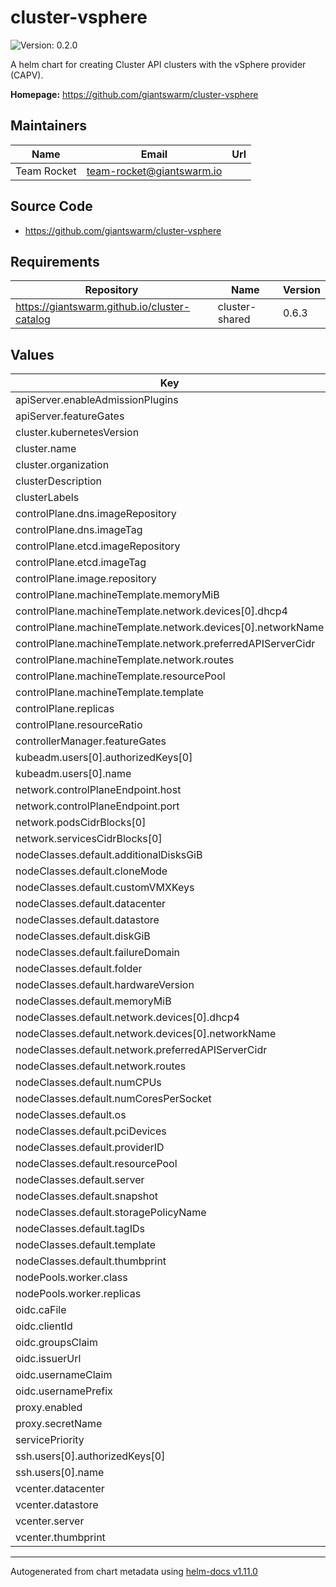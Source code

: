 # cluster-vsphere

![Version: 0.2.0](https://img.shields.io/badge/Version-0.2.0-informational?style=flat-square)

A helm chart for creating Cluster API clusters with the vSphere provider (CAPV).

**Homepage:** <https://github.com/giantswarm/cluster-vsphere>

## Maintainers

| Name | Email | Url |
| ---- | ------ | --- |
| Team Rocket | <team-rocket@giantswarm.io> |  |

## Source Code

* <https://github.com/giantswarm/cluster-vsphere>

## Requirements

| Repository | Name | Version |
|------------|------|---------|
| https://giantswarm.github.io/cluster-catalog | cluster-shared | 0.6.3 |

## Values

| Key | Type | Default | Description |
|-----|------|---------|-------------|
| apiServer.enableAdmissionPlugins | string | `"NamespaceLifecycle,LimitRanger,ServiceAccount,ResourceQuota,PersistentVolumeClaimResize,DefaultStorageClass,Priority,DefaultTolerationSeconds,MutatingAdmissionWebhook,ValidatingAdmissionWebhook"` |  |
| apiServer.featureGates | string | `"TTLAfterFinished=true"` |  |
| cluster.kubernetesVersion | string | `""` |  |
| cluster.name | string | `""` |  |
| cluster.organization | string | `""` |  |
| clusterDescription | string | `""` |  |
| clusterLabels | object | `{}` |  |
| controlPlane.dns.imageRepository | string | `"projects.registry.vmware.com/tkg"` |  |
| controlPlane.dns.imageTag | string | `"v1.7.0_vmware.12"` |  |
| controlPlane.etcd.imageRepository | string | `"giantswarm"` |  |
| controlPlane.etcd.imageTag | string | `"3.5.4-0-k8s"` |  |
| controlPlane.image.repository | string | `"projects.registry.vmware.com/tkg"` |  |
| controlPlane.machineTemplate.memoryMiB | int | `8192` |  |
| controlPlane.machineTemplate.network.devices[0].dhcp4 | bool | `true` |  |
| controlPlane.machineTemplate.network.devices[0].networkName | string | `"gopher-bastion-0"` |  |
| controlPlane.machineTemplate.network.preferredAPIServerCidr | string | `""` |  |
| controlPlane.machineTemplate.network.routes | list | `[]` |  |
| controlPlane.machineTemplate.resourcePool | string | `""` |  |
| controlPlane.machineTemplate.template | string | `""` |  |
| controlPlane.replicas | int | `0` |  |
| controlPlane.resourceRatio | int | `8` |  |
| controllerManager.featureGates | string | `"ExpandPersistentVolumes=true,TTLAfterFinished=true"` |  |
| kubeadm.users[0].authorizedKeys[0] | string | `""` |  |
| kubeadm.users[0].name | string | `""` |  |
| network.controlPlaneEndpoint.host | string | `""` |  |
| network.controlPlaneEndpoint.port | string | `""` |  |
| network.podsCidrBlocks[0] | string | `"100.96.0.0/11"` |  |
| network.servicesCidrBlocks[0] | string | `"100.64.0.0/13"` |  |
| nodeClasses.default.additionalDisksGiB | list | `[]` |  |
| nodeClasses.default.cloneMode | string | `"linkedClone"` |  |
| nodeClasses.default.customVMXKeys | string | `""` |  |
| nodeClasses.default.datacenter | int | `0` |  |
| nodeClasses.default.datastore | string | `""` |  |
| nodeClasses.default.diskGiB | int | `0` |  |
| nodeClasses.default.failureDomain | string | `""` |  |
| nodeClasses.default.folder | string | `""` |  |
| nodeClasses.default.hardwareVersion | string | `""` |  |
| nodeClasses.default.memoryMiB | int | `0` |  |
| nodeClasses.default.network.devices[0].dhcp4 | bool | `true` |  |
| nodeClasses.default.network.devices[0].networkName | string | `"gopher-bastion-0"` |  |
| nodeClasses.default.network.preferredAPIServerCidr | string | `""` |  |
| nodeClasses.default.network.routes | list | `[]` |  |
| nodeClasses.default.numCPUs | int | `0` |  |
| nodeClasses.default.numCoresPerSocket | int | `0` |  |
| nodeClasses.default.os | string | `"Linux"` |  |
| nodeClasses.default.pciDevices | list | `[]` |  |
| nodeClasses.default.providerID | string | `""` |  |
| nodeClasses.default.resourcePool | string | `""` |  |
| nodeClasses.default.server | string | `""` |  |
| nodeClasses.default.snapshot | string | `""` |  |
| nodeClasses.default.storagePolicyName | string | `""` |  |
| nodeClasses.default.tagIDs | list | `[]` |  |
| nodeClasses.default.template | string | `""` |  |
| nodeClasses.default.thumbprint | string | `""` |  |
| nodePools.worker.class | string | `"default"` |  |
| nodePools.worker.replicas | int | `2` |  |
| oidc.caFile | string | `""` |  |
| oidc.clientId | string | `""` |  |
| oidc.groupsClaim | string | `""` |  |
| oidc.issuerUrl | string | `""` |  |
| oidc.usernameClaim | string | `""` |  |
| oidc.usernamePrefix | string | `""` |  |
| proxy.enabled | bool | `false` |  |
| proxy.secretName | string | `""` |  |
| servicePriority | string | `"highest"` |  |
| ssh.users[0].authorizedKeys[0] | string | `""` |  |
| ssh.users[0].name | string | `""` |  |
| vcenter.datacenter | string | `""` |  |
| vcenter.datastore | string | `""` |  |
| vcenter.server | string | `""` |  |
| vcenter.thumbprint | string | `""` |  |

----------------------------------------------
Autogenerated from chart metadata using [helm-docs v1.11.0](https://github.com/norwoodj/helm-docs/releases/v1.11.0)

